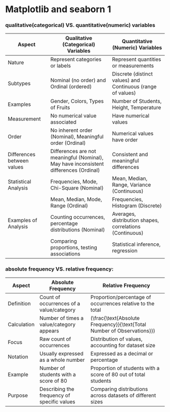 # Matplotlib and seaborn 1 
### qualitative(categorical) VS. quantitative(numeric) variables

| Aspect                    | Qualitative (Categorical) Variables            | Quantitative (Numeric) Variables       |
|---------------------------|-----------------------------------------------|---------------------------------------|
| Nature                    | Represent categories or labels                | Represent quantities or measurements |
| Subtypes                  | Nominal (no order) and Ordinal (ordered)     | Discrete (distinct values) and Continuous (range of values) |
| Examples                  | Gender, Colors, Types of Fruits               | Number of Students, Height, Temperature |
| Measurement              | No numerical value associated                 | Have numerical values                 |
| Order                     | No inherent order (Nominal), Meaningful order (Ordinal) | Numerical values have order          |
| Differences between values | Differences are not meaningful (Nominal), May have inconsistent differences (Ordinal) | Consistent and meaningful differences |
| Statistical Analysis     | Frequencies, Mode, Chi-Square (Nominal)       | Mean, Median, Range, Variance (Continuous) |
|                     | Mean, Median, Mode, Range (Ordinal)           | Frequencies, Histogram (Discrete)     |
| Examples of Analysis      | Counting occurrences, percentage distributions (Nominal) | Averages, distribution shapes, correlations (Continuous) |
|                         | Comparing proportions, testing associations   | Statistical inference, regression     |

### absolute frequency VS. relative frequency:

| Aspect                   | Absolute Frequency                         | Relative Frequency                             |
|--------------------------|--------------------------------------------|-----------------------------------------------|
| Definition               | Count of occurrences of a value/category  | Proportion/percentage of occurrences relative to the total |
| Calculation              | Number of times a value/category appears  | \(\frac{\text{Absolute Frequency}}{\text{Total Number of Observations}}\) |
| Focus                    | Raw count of occurrences                  | Distribution of values, accounting for dataset size |
| Notation                 | Usually expressed as a whole number       | Expressed as a decimal or percentage          |
| Example                  | Number of students with a score of 80     | Proportion of students with a score of 80 out of total students |
| Purpose                  | Describing the frequency of specific values | Comparing distributions across datasets of different sizes |
